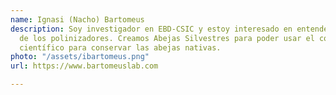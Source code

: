 ```yaml
---
name: Ignasi (Nacho) Bartomeus
description: Soy investigador en EBD-CSIC y estoy interesado en entender la ecología
  de los polinizadores. Creamos Abejas Silvestres para poder usar el conocimiento
  científico para conservar las abejas nativas.
photo: "/assets/ibartomeus.png"
url: https://www.bartomeuslab.com

---
```


